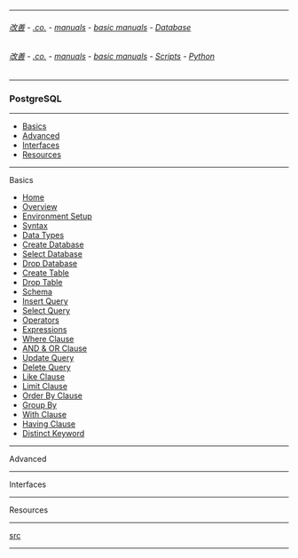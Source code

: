 
---

###### [改善](https://github.com/ttltrk/0C/blob/master/README.MD) - [.co.](https://github.com/ttltrk/PRG/blob/master/CODING.MD) - [manuals](https://github.com/ttltrk/PRG/blob/master/MAN.MD) - [basic manuals](https://github.com/ttltrk/PRG/blob/master/MANUALS.MD) - [Database](https://github.com/ttltrk/DB/blob/master/DBM/DBM.MD)

###### [改善](https://github.com/ttltrk/0C/blob/master/README.MD) - [.co.](https://github.com/ttltrk/PRG/blob/master/CODING.MD) - [manuals](https://github.com/ttltrk/PRG/blob/master/MAN.MD) - [basic manuals](https://github.com/ttltrk/PRG/blob/master/MANUALS.MD) - [Scripts](https://github.com/ttltrk/PRG/blob/master/PY/DOC/SC/SC.MD) - [Python](https://github.com/ttltrk/PRG/blob/master/PY/DOC/OPYM/OPYM.MD)

---

### PostgreSQL

---

* [Basics]()
* [Advanced]()
* [Interfaces]()
* [Resources]()

---

Basics

* <a href="https://github.com/ttltrk/DB/blob/master/POSTGRESQL/BPOSM/01/HOME.MD">Home</a>
* <a href="">Overview</a>
* <a href="">Environment Setup</a>
* <a href="">Syntax</a>
* <a href="">Data Types</a>
* <a href="">Create Database</a>
* <a href="">Select Database</a>
* <a href="">Drop Database</a>
* <a href="">Create Table</a>
* <a href="">Drop Table</a>
* <a href="">Schema</a>
* <a href="">Insert Query</a>
* <a href="">Select Query</a>
* <a href="">Operators</a>
* <a href="">Expressions</a>
* <a href="">Where Clause</a>
* <a href="">AND & OR Clause</a>
* <a href="">Update Query</a>
* <a href="">Delete Query</a>
* <a href="">Like Clause</a>
* <a href="">Limit Clause</a>
* <a href="">Order By Clause</a>
* <a href="">Group By</a>
* <a href="">With Clause</a>
* <a href="">Having Clause</a>
* <a href="">Distinct Keyword</a>

---

Advanced

---

Interfaces

---

Resources

---

[src](https://www.tutorialspoint.com/postgresql/index.htm)

---
